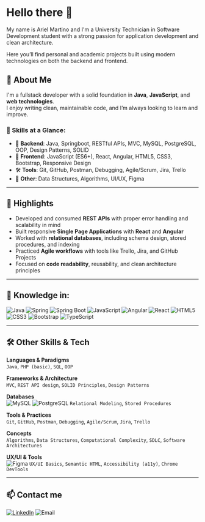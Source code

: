 # Hello there 👋

My name is Ariel Martino and I'm a University Technician in Software Development student with a strong passion for application development and clean architecture.

Here you’ll find personal and academic projects built using modern technologies on both the backend and frontend.

## 💼 About Me

I'm a fullstack developer with a solid foundation in **Java**, **JavaScript**, and **web technologies**.  
I enjoy writing clean, maintainable code, and I’m always looking to learn and improve.

### 🧠 Skills at a Glance:
- 🔁 **Backend**: Java, Springboot, RESTful APIs, MVC, MySQL, PostgreSQL, OOP, Design Patterns, SOLID
- 🎨 **Frontend**: JavaScript (ES6+), React, Angular, HTML5, CSS3, Bootstrap, Responsive Design  
- 🛠 **Tools**: Git, GitHub, Postman, Debugging, Agile/Scrum, Jira, Trello  
- 🧩 **Other**: Data Structures, Algorithms, UI/UX, Figma 

---

## 📌 Highlights
- Developed and consumed **REST APIs** with proper error handling and scalability in mind  
- Built responsive **Single Page Applications** with **React** and **Angular**  
- Worked with **relational databases**, including schema design, stored procedures, and indexing  
- Practiced **Agile workflows** with tools like Trello, Jira, and GitHub Projects  
- Focused on **code readability**, reusability, and clean architecture principles  

---

## 🚀 Knowledge in:
![Java](https://img.shields.io/badge/java-%23ED8B00.svg?style=for-the-badge&logo=openjdk&logoColor=white)
![Spring](https://img.shields.io/badge/spring-%236DB33F.svg?style=for-the-badge&logo=spring&logoColor=white)
![Spring Boot](https://img.shields.io/badge/Spring_Boot-F2F4F9?style=for-the-badge&logo=spring-boot)
![JavaScript](https://img.shields.io/badge/javascript-%23323330.svg?style=for-the-badge&logo=javascript&logoColor=%23F7DF1E)
![Angular](https://img.shields.io/badge/angular-%23DD0031.svg?style=for-the-badge&logo=angular&logoColor=white)
![React](https://img.shields.io/badge/react-%2320232a.svg?style=for-the-badge&logo=react&logoColor=%2361DAFB)
![HTML5](https://img.shields.io/badge/html5-%23E34F26.svg?style=for-the-badge&logo=html5&logoColor=white)
![CSS3](https://img.shields.io/badge/css3-%231572B6.svg?style=for-the-badge&logo=css3&logoColor=white)
![Bootstrap](https://img.shields.io/badge/bootstrap-%23563D7C.svg?style=for-the-badge&logo=bootstrap&logoColor=white)
![TypeScript](https://img.shields.io/badge/typescript-%23007ACC.svg?style=for-the-badge&logo=typescript&logoColor=white)

---

## 🛠️ Other Skills & Tech

**Languages & Paradigms**  
`Java`, `PHP (basic)`, `SQL`, `OOP`

**Frameworks & Architecture**  
`MVC`, `REST API design`, `SOLID Principles`, `Design Patterns`

**Databases**  
![MySQL](https://img.shields.io/badge/mysql-%2300f.svg?style=for-the-badge&logo=mysql&logoColor=white)
![PostgreSQL](https://img.shields.io/badge/postgresql-%23316192.svg?style=for-the-badge&logo=postgresql&logoColor=white)
`Relational Modeling`, `Stored Procedures`

**Tools & Practices**  
`Git`, `GitHub`, `Postman`, `Debugging`, `Agile/Scrum`, `Jira`, `Trello`

**Concepts**  
`Algorithms`, `Data Structures`, `Computational Complexity`, `SDLC`, `Software Architectures`

**UX/UI & Tools**  
![Figma](https://img.shields.io/badge/figma-%23F24E1E.svg?style=for-the-badge&logo=figma&logoColor=white)
`UX/UI Basics`, `Semantic HTML`, `Accessibility (a11y)`, `Chrome DevTools`

---

## 📫 Contact me

[![LinkedIn](https://img.shields.io/badge/LinkedIn-Ariel_Emilio_Martino-0077B5?style=for-the-badge&logo=linkedin&logoColor=white)](https://www.linkedin.com/in/ariel-emilio-martino/)
![Email](https://img.shields.io/badge/Gmail-amartinocomba@gmail.com-D14836?style=for-the-badge&logo=gmail&logoColor=white)

